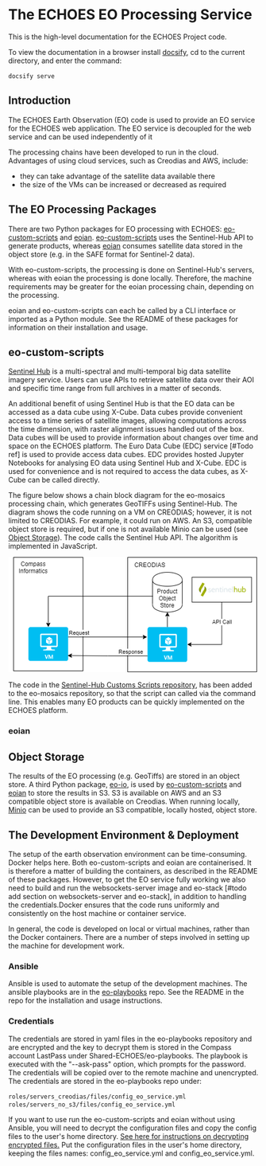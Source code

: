 # The ECHOES EO Processing Service

This is the high-level documentation for the ECHOES Project code.  

To view the documentation in a browser install [docsify](https://docsify.js.org/), cd to the current directory, 
and enter the command: 
    
    docsify serve


## Introduction

The ECHOES Earth Observation (EO) code is used to provide an EO service for the ECHOES web application. The EO service
is decoupled for the web service and can be used independently of it

The processing chains have been developed to run in the cloud. Advantages of using cloud services, such as Creodias and
AWS, include:

* they can take advantage of the satellite data available there
* the size of the VMs can be increased or decreased as required

## The EO Processing Packages

There are two Python packages for EO processing with
ECHOES: [eo-custom-scripts](https://github.com/ECHOESProj/eo-custom-scripts)
and [eoian](https://github.com/ECHOESProj/eoian]). [eo-custom-scripts](https://github.com/ECHOESProj/eo-custom-scripts)
uses the Sentinel-Hub API to generate products, whereas [eoian](https://github.com/ECHOESProj/eoian]) consumes satellite
data stored in the object store (e.g. in the SAFE format for Sentinel-2 data).

With eo-custom-scripts, the processing is done on Sentinel-Hub's servers, whereas with eoian the processing is done
locally. Therefore, the machine requirements may be greater for the eoian processing chain, depending on the processing.

eoian and eo-custom-scripts can each be called by a CLI interface or imported as a Python module. See the README of
these packages for information on their installation and usage.

## eo-custom-scripts

[Sentinel Hub](https://www.sentinel-hub.com/) is a multi-spectral and multi-temporal big data satellite imagery service.
Users can use APIs to retrieve satellite data over their AOI and specific time range from full archives in a matter of
seconds.

An additional benefit of using Sentinel Hub is that the EO data can be accessed as a data cube using X-Cube. Data cubes
provide convenient access to a time series of satellite images, allowing computations across the time dimension, with
raster alignment issues handled out of the box. Data cubes will be used to provide information about changes over time
and space on the ECHOES platform. The Euro Data Cube (EDC) service [#Todo ref] is used to provide access data cubes. EDC
provides hosted Jupyter Notebooks for analysing EO data using Sentinel Hub and X-Cube. EDC is used for convenience and
is not required to access the data cubes, as X-Cube can be called directly.

The figure below shows a chain block diagram for the eo-mosaics processing chain, which generates GeoTIFFs using
Sentinel-Hub. The diagram shows the code running on a VM on CREODIAS; however, it is not limited to CREODIAS. For
example, it could run on AWS. An S3, compatible object store is required, but if one is not available Minio can be
used (see [Object Storage](#object-storage)). The code calls the Sentinel Hub API. The algorithm is implemented in
JavaScript.

![eo-custom-scripts block diagram](images/eo-custom-scripts-block-diagram.png)


The code in the [Sentinel-Hub Customs Scripts repository](https://github.com/sentinel-hub/custom-scripts), has been added
to the eo-mosaics repository, so that the script can called via the command line. This enables many EO products can be
quickly implemented on the ECHOES platform.

### eoian

## Object Storage

The results of the EO processing (e.g. GeoTiffs) are stored in an object store. A third Python
package, [eo-io](https://github.com/ECHOESProj/eo-io), is used
by [eo-custom-scripts](https://github.com/ECHOESProj/eo-custom-scripts)
and [eoian](https://github.com/ECHOESProj/eoian]) to store the results in S3. S3 is available on AWS and an S3
compatible object store is available on Creodias. When running locally, [Minio](https://min.io/) can be used to provide
an S3 compatible, locally hosted, object store.

## The Development Environment & Deployment

The setup of the earth observation environment can be time-consuming. Docker helps here. Both eo-custom-scripts and
eoian are containerised. It is therefore a matter of building the containers, as described in the README of these
packages. However, to get the EO service fully working we also need to build and run the websockets-server image and
eo-stack [#todo add section on websockets-server and eo-stack], in addition to handling the credentials.Docker ensures
that the code runs uniformly and consistently on the host machine or container service.

In general, the code is developed on local or virtual machines, rather than the Docker containers. There are a number of
steps involved in setting up the machine for development work.

### Ansible

Ansible is used to automate the setup of the development machines. 
The ansible playbooks are in the [eo-playbooks](https://github.com/ECHOESProj/eo-playbooks) repo.
See the README in the repo for the installation and usage instructions.

### Credentials

The credentials are stored in yaml files in the eo-playbooks repository
and are encrypted and the key to decrypt them is stored in
the Compass account LastPass under Shared-ECHOES/eo-playbooks. 
The playbook is executed with the "--ask-pass" option, which prompts for the
password. 
The credentials will be copied over to the remote machine and unencrypted.
The credentials are stored in the eo-playbooks repo under:

    roles/servers_creodias/files/config_eo_service.yml
    roles/servers_no_s3/files/config_eo_service.yml


If you want to use run the eo-custom-scripts and eoian without using Ansible, you will
need to decrypt the configuration files and copy the config files to the user's home directory.
[See here for instructions on decrypting encrypted files.](https://docs.ansible.com/ansible/latest/user_guide/vault.html#decrypting-encrypted-files)
Put the configuration files in the user's home directory, keeping the files names: config_eo_service.yml and config_eo_service.yml. 